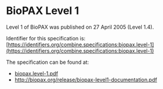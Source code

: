 # BioPAX Level 1

Level 1 of BioPAX was published on 27 April 2005 (Level 1.4).

Identifier for this specification is: [https://identifiers.org/combine.specifications:biopax.level-1](https://identifiers.org/combine.specifications:biopax.level-1)

The specification can be found at: 

* [biopax.level-1.pdf](https://raw.githubusercontent.com/combine-org/combine-specifications/main/specifications/files/biopax.level-1.pdf)
* http://biopax.org/release/biopax-level1-documentation.pdf